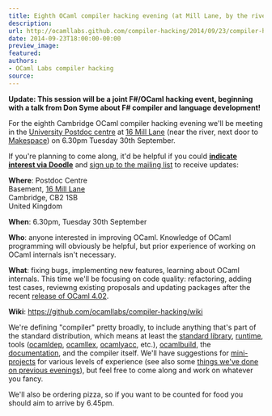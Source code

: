 ```yaml
---
title: Eighth OCaml compiler hacking evening (at Mill Lane, by the river)
description:
url: http://ocamllabs.github.com/compiler-hacking/2014/09/23/compiler-hacking-by-the-river - [404 Not Found]
date: 2014-09-23T18:00:00-00:00
preview_image:
featured:
authors:
- OCaml Labs compiler hacking
source:
---
```


<p><strong>Update: This session will be a joint F#/OCaml hacking event, beginning with a talk from Don Syme about F# compiler and language development!</strong></p>

<p>For the eighth Cambridge OCaml compiler hacking evening we'll be meeting in the <a href="http://www.cam.ac.uk/news/first-ever-postdoc-centre-is-new-home-for-research-staff">University Postdoc centre</a> at <a href="https://goo.gl/maps/cZXev">16 Mill Lane</a> (near the river, next door to <a href="http://makespace.org/space/">Makespace</a>) on 6.30pm Tuesday 30th September.</p>

<p>If you're planning to come along, it'd be helpful if you could <a href="http://doodle.com/svwkevcs5p2xs8n8"><strong>indicate interest via Doodle</strong></a> and <a href="http://lists.ocaml.org/listinfo/cam-compiler-hacking">sign up to the mailing list</a> to receive updates:</p>

<p><strong>Where</strong>:
  Postdoc Centre<br/>
  Basement, <a href="https://goo.gl/maps/cZXev">16 Mill Lane</a><br/>
  Cambridge, CB2 1SB<br/>
  United Kingdom  </p>

<p><strong>When</strong>: 6.30pm, Tuesday 30th September</p>

<p><strong>Who</strong>: anyone interested in improving OCaml. Knowledge of OCaml programming will obviously be helpful, but prior experience of working on OCaml internals isn't necessary.</p>

<p><strong>What</strong>: fixing bugs, implementing new features, learning about OCaml internals.  This time we'll be focusing on code quality: refactoring, adding test cases, reviewng existing proposals and updating packages after the recent <a href="https://sympa.inria.fr/sympa/arc/caml-list/2014-08/msg00127.html - [1 Client error: Number of redirects hit maximum amount]">release of OCaml 4.02</a>.</p>

<p><strong>Wiki</strong>: <a href="https://github.com/ocamllabs/compiler-hacking/wiki">https://github.com/ocamllabs/compiler-hacking/wiki</a></p>

<p>We're defining &quot;compiler&quot; pretty broadly, to include anything that's part of the standard distribution, which means at least the <a href="http://caml.inria.fr/pub/docs/manual-ocaml-4.01/libref/index.html - [404 Not Found]">standard library</a>, <a href="http://caml.inria.fr/pub/docs/manual-ocaml-4.00/manual024.html - [404 Not Found]">runtime</a>, tools (<a href="http://caml.inria.fr/pub/docs/manual-ocaml-4.01/depend.html - [404 Not Found]">ocamldep</a>, <a href="http://caml.inria.fr/pub/docs/manual-ocaml-4.00/manual026.html#toc105 - [404 Not Found]">ocamllex</a>, <a href="http://caml.inria.fr/pub/docs/manual-ocaml-4.00/manual026.html#toc107 - [404 Not Found]">ocamlyacc</a>, etc.), <a href="http://caml.inria.fr/pub/docs/manual-ocaml-4.00/manual032.html - [404 Not Found]">ocamlbuild</a>, the <a href="http://caml.inria.fr/resources/doc/index.en.html">documentation</a>, and the compiler itself. We'll have suggestions for <a href="https://github.com/ocamllabs/compiler-hacking/wiki/Things-to-work-on">mini-projects</a> for various levels of experience (see also some <a href="https://github.com/ocamllabs/compiler-hacking/wiki/Things-previously-worked-on">things we've done on previous evenings</a>), but feel free to come along and work on whatever you fancy.</p>

<p>We'll also be ordering pizza, so if you want to be counted for food you should aim to arrive by 6.45pm.</p>

